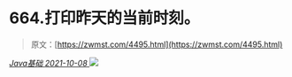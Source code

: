 <!--yml
category: 未分类
date: 0001-01-01 00:00:00
--->

# 664.打印昨天的当前时刻。

> 原文：[https://zwmst.com/4495.html](https://zwmst.com/4495.html)

   [ *Java基础* ](https://zwmst.com/java%e5%9f%ba%e7%a1%80)*[ <time datetime="2021-10-08T21:12:59+08:00"> 2021-10-08 </time> ](https://zwmst.com/4495.html)  ![](img/a1bcf38b9b654fdb58313963a8a3a9dc.png)*